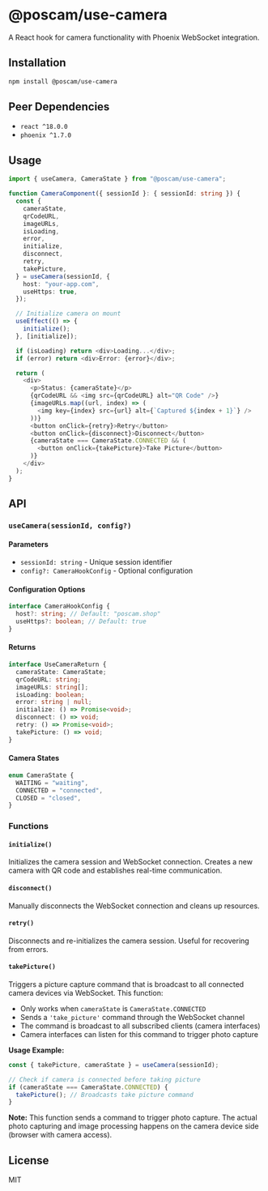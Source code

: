 # @poscam/use-camera

A React hook for camera functionality with Phoenix WebSocket integration.

## Installation

```bash
npm install @poscam/use-camera
```

## Peer Dependencies

- `react ^18.0.0`
- `phoenix ^1.7.0`

## Usage

```typescript
import { useCamera, CameraState } from "@poscam/use-camera";

function CameraComponent({ sessionId }: { sessionId: string }) {
  const {
    cameraState,
    qrCodeURL,
    imageURLs,
    isLoading,
    error,
    initialize,
    disconnect,
    retry,
    takePicture,
  } = useCamera(sessionId, {
    host: "your-app.com",
    useHttps: true,
  });

  // Initialize camera on mount
  useEffect(() => {
    initialize();
  }, [initialize]);

  if (isLoading) return <div>Loading...</div>;
  if (error) return <div>Error: {error}</div>;

  return (
    <div>
      <p>Status: {cameraState}</p>
      {qrCodeURL && <img src={qrCodeURL} alt="QR Code" />}
      {imageURLs.map((url, index) => (
        <img key={index} src={url} alt={`Captured ${index + 1}`} />
      ))}
      <button onClick={retry}>Retry</button>
      <button onClick={disconnect}>Disconnect</button>
      {cameraState === CameraState.CONNECTED && (
        <button onClick={takePicture}>Take Picture</button>
      )}
    </div>
  );
}
```

## API

### `useCamera(sessionId, config?)`

#### Parameters

- `sessionId: string` - Unique session identifier
- `config?: CameraHookConfig` - Optional configuration

#### Configuration Options

```typescript
interface CameraHookConfig {
  host?: string; // Default: "poscam.shop"
  useHttps?: boolean; // Default: true
}
```

#### Returns

```typescript
interface UseCameraReturn {
  cameraState: CameraState;
  qrCodeURL: string;
  imageURLs: string[];
  isLoading: boolean;
  error: string | null;
  initialize: () => Promise<void>;
  disconnect: () => void;
  retry: () => Promise<void>;
  takePicture: () => void;
}
```

#### Camera States

```typescript
enum CameraState {
  WAITING = "waiting",
  CONNECTED = "connected",
  CLOSED = "closed",
}
```

### Functions

#### `initialize()`
Initializes the camera session and WebSocket connection. Creates a new camera with QR code and establishes real-time communication.

#### `disconnect()`
Manually disconnects the WebSocket connection and cleans up resources.

#### `retry()`
Disconnects and re-initializes the camera session. Useful for recovering from errors.

#### `takePicture()`
Triggers a picture capture command that is broadcast to all connected camera devices via WebSocket. This function:

- Only works when `cameraState` is `CameraState.CONNECTED`
- Sends a `'take_picture'` command through the WebSocket channel
- The command is broadcast to all subscribed clients (camera interfaces)
- Camera interfaces can listen for this command to trigger photo capture

**Usage Example:**
```typescript
const { takePicture, cameraState } = useCamera(sessionId);

// Check if camera is connected before taking picture
if (cameraState === CameraState.CONNECTED) {
  takePicture(); // Broadcasts take picture command
}
```

**Note:** This function sends a command to trigger photo capture. The actual photo capturing and image processing happens on the camera device side (browser with camera access).

## License

MIT
